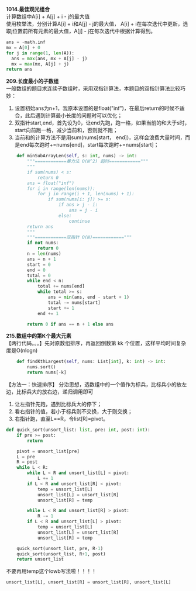**1014.最佳观光组合** </br>
计算数组中A[i] + A[j] + i - j的最大值 </br>
使用枚举法，分别计算A[i] + i和A[j] - j的最大值， A[i] + i在每次迭代中更新，选取j位置前所有元素的最大值，A[j] - j在每次迭代中根据计算得到。
```python
ans = -math.inf
mx = A[0] + 0
for j in range(1, len(A)):
  ans = max(ans, mx + A[j] - j)
  mx = max(mx, A[j] + j)
return ans
```

**209.长度最小的子数组** </br>
一般数组的题目求连续子数组时，采用双指针算法，本题目的双指针算法比较巧妙：</br>
1. 设置初始ans为n+1，我原本设置的是float("inf")，在最后return的时候不适合，此后遇到计算最小长度的问题时可以优化；</br>
2. 双指针start,end，首先设为0，让end先跑，跑一格，如果当前的和大于s时，start向前跑一格，减少当前和，否则就不跑；</br>
3. 当前和的计算方法不是用sum(nums[start， end])，这样会浪费大量时间，而是end每次跑时+=nums[end]，start每次跑时+=nums[start]；</br>
```python
    def minSubArrayLen(self, s: int, nums) -> int:
        """============暴力法 O(N^2) 超时============"""
        """
        if sum(nums) < s:
            return 0
        ans = float("inf")
        for i in range(len(nums)):
            for j in range(i + 1, len(nums) + 1):
                if sum(nums[i: j]) >= s:
                    if ans > j - i:
                        ans = j - i
                    else:
                        continue
        return ans
        """
        """============双指针 O(N)============"""
        if not nums:
            return 0
        n = len(nums)
        ans = n + 1
        start = 0
        end = 0
        total = 0
        while end < n:
            total += nums[end]
            while total >= s:
                ans = min(ans, end - start + 1)
                total -= nums[start]
                start += 1
            end += 1

        return 0 if ans == n + 1 else ans
```

**215.数组中的第K个最大元素** </br>
【两行代码。。。】先对原数组排序，再返回倒数第 kk 个位置，这样平均时间复杂度是O(nlogn)
```python
    def findKthLargest(self, nums: List[int], k: int) -> int:
        nums.sort()
        return nums[-k]
```
【方法一：快速排序】
分治思想，选数组中的一个值作为标兵，比标兵小的放左边，比标兵大的放右边，递归调用即可</br>
1. 让左指针先跑，遇到比标兵大的停下；</br>
2. 看右指针的值，若小于标兵则不交换，大于则交换；</br>
3. 右指针跑，直至L==R，令list[R]=pivot。</br>
```python
def quick_sort(unsort_list: list, pre: int, post: int):
    if pre >= post:
        return

    pivot = unsort_list[pre]
    L = pre
    R = post
    while L < R:
        while L < R and unsort_list[L] < pivot:
            L += 1
        if L < R and unsort_list[R] < pivot:
            temp = unsort_list[L]
            unsort_list[L] = unsort_list[R]
            unsort_list[R] = temp

        while L < R and unsort_list[R] > pivot:
            R -= 1
        if L < R and unsort_list[L] > pivot:
            temp = unsort_list[L]
            unsort_list[L] = unsort_list[R]
            unsort_list[R] = temp

    quick_sort(unsort_list, pre, R-1)
    quick_sort(unsort_list, R+1, post)
    return unsort_list
```
不要再用temp这个lowb写法啦！！！！
```python
unsort_list[L], unsort_list[R] = unsort_list[R], unsort_list[L]
```


